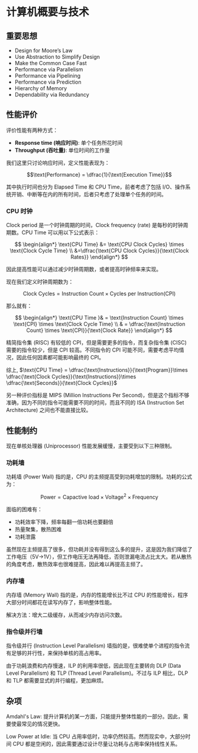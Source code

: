 
# 计算机概要与技术

## 重要思想

- Design for Moore’s Law
- Use Abstraction to Simplify Design
- Make the Common Case Fast
- Performance via Parallelism
- Performance via Pipelining
- Performance via Prediction
- Hierarchy of Memory
- Dependability via Redundancy




## 性能评价

评价性能有两种方式：

- **Response time (响应时间)**: 单个任务所花时间
- **Throughput (吞吐量)**: 单位时间的工作量

我们这里只讨论响应时间，定义性能表现为：

$$\text{Performance} = \dfrac{1}{\text{Execution Time}}$$

其中执行时间也分为 Elapsed Time 和 CPU Time，前者考虑了包括 I/O、操作系统开销、中断等在内的所有时间，后者只考虑了处理单个任务的时间。

### CPU 时钟

Clock period 是一个时钟周期的时间，Clock frequency (rate) 是每秒的时钟周期数。CPU Time 可以用以下公式表示：

$$
\begin{align*} 
\text{CPU Time} &= \text{CPU Clock Cycles} \times \text{Clock Cycle Time} \\
&=\dfrac{\text{CPU Clock Cycles}}{\text{Clock Rates}}
\end{align*}
$$ 

因此提高性能可以通过减少时钟周期数，或者提高时钟频率来实现。

现在我们定义时钟周期数为：

$$\text{Clock Cycles} = \text{Instruction Count} \times \text{Cycles per Instruction(CPI)}$$

那么就有：

$$
\begin{align*}
\text{CPU Time }& = \text{Instruction Count} \times \text{CPI} \times \text{Clock Cycle Time} \\
& = \dfrac{\text{Instruction Count} \times \text{CPI}}{\text{Clock Rate}}
\end{align*}
$$

精简指令集 (RISC) 有较低的 CPI，但是需要更多的指令，而复杂指令集 (CISC) 需要的指令较少，但是 CPI 较高。不同指令的 CPI 可能不同，需要考虑平均情况，因此任何因素都可能影响最终的 CPI。

综上, $\text{CPU Time} = \dfrac{\text{Instructions}}{\text{Program}}\times \dfrac{\text{Clock Cycles}}{\text{Instructions}}\times \dfrac{\text{Seconds}}{\text{Clock Cycles}}$ 

另一种评价指标是 MIPS (Million Instructions Per Second)，但是这个指标不够准确，因为不同的指令可能需要不同的时间，而且不同的 ISA (Instruction Set Architecture) 之间也不能直接比较。




## 性能制约

现在单核处理器 (Uniprocessor) 性能发展缓慢，主要受到以下三种限制。

### 功耗墙

功耗墙 (Power Wall) 指的是，CPU 的主频提高受到功耗增加的限制。功耗的公式为：

$$\text{Power} = \text{Capactive load} \times \text{Voltage}^2 \times \text{Frequency}$$

面临的困难有：

- 功耗效率下降，频率每翻一倍功耗也要翻倍
- 热量聚集，散热困难
- 功耗泄露

虽然现在主频提高了很多，但功耗并没有得到这么多的提升，这是因为我们降低了工作电压（5V->1V），但工作电压无法再降低，否则泄漏电流占比太大。若从散热的角度考虑，散热效率也很难提高，因此难以再提高主频了。

### 内存墙

内存墙 (Memory Wall) 指的是，内存的性能增长比不过 CPU 的性能增长，程序大部分时间都花在读写内存了，影响整体性能。

解决方法：增大二级缓存，从而减少内存访问次数。

### 指令级并行墙

指令级并行 (Instruction Level Parallelism) 墙指的是，很难使单个进程的指令流有足够的并行性，来保持单核的高占用率。

由于功耗浪费和内存慢速，ILP 的利用率很低，因此现在主要转向 DLP (Data Level Parallelism) 和 TLP (Thread Level Parallelism)。不过与 ILP 相比，DLP 和 TLP 都需要显式的并行编程，更加麻烦。




## 杂项

Amdahl's Law: 提升计算机的某一方面，只能提升整体性能的一部分。因此，需要使最常见的情况更快。

Low Power at Idle: 当 CPU 占用率低时，功率仍然较高。然而现实中，大部分时间 CPU 都是空闲的，因此需要通过设计尽量让功耗与占用率保持线性关系。